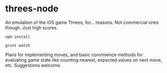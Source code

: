 threes-node
===========

An emulation of the iOS game Threes, for... reasons. Not commercial ones though. Just high scores.

`npm install`

`grunt watch`

Plans for implementing moves, and basic convinience methods for evaluating game state like counting nearest, expected values on next move, etc. Suggestions welcome.
